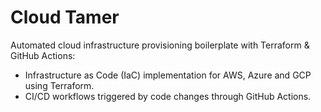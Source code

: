 # Cloud Tamer

Automated cloud infrastructure provisioning boilerplate with Terraform & GitHub Actions:  
* Infrastructure as Code (IaC) implementation for AWS, Azure and GCP using Terraform.
* CI/CD workflows triggered by code changes through GitHub Actions.
